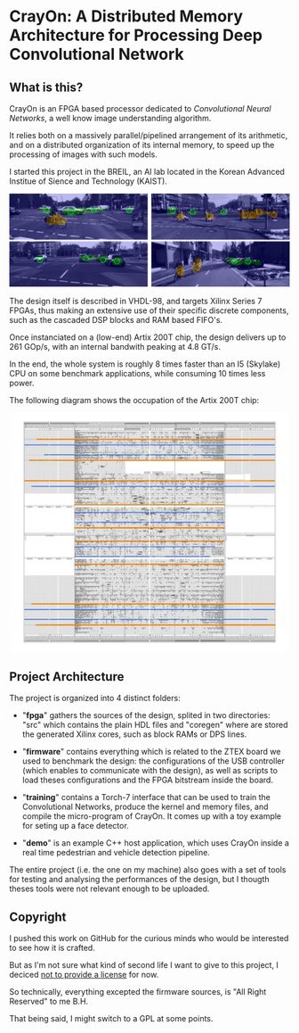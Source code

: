 # CrayOn: A Distributed Memory Architecture for Processing Deep Convolutional Network

## What is this?

CrayOn is an FPGA based processor dedicated to _Convolutional Neural Networks_, a well know image understanding algorithm.

It relies both on a massively parallel/pipelined arrangement of its arithmetic, and on a distributed organization of its internal memory, to speed up the processing of images with such models. 

I started this project in the BREIL, an AI lab located in the Korean Advanced Institue of Sience and Technology (KAIST).

<p align="center">
  <img src="https://github.com/Cryst4L/CrayOn/blob/master/assets/set-App.png"/>
</p>


The design itself is described in VHDL-98, and targets Xilinx Series 7 FPGAs, thus making an extensive use of their specific discrete components, such as the cascaded DSP blocks and RAM based FIFO's.

Once instanciated on a (low-end) Artix 200T chip, the design delivers up to 261 GOp/s, with an internal bandwith peaking at 4.8 GT/s. 

In the end, the whole system is roughly 8 times faster than an I5 (Skylake) CPU on some benchmark applications, while consuming 10 times less power.

The following diagram shows the occupation of the Artix 200T chip:

<p align="center">
  <img src="https://github.com/Cryst4L/CrayOn/blob/master/assets/plan-III-BR.png"/>
</p>


## Project Architecture

The project is organized into 4 distinct folders:

* "**fpga**" gathers the sources of the design, splited in two directories: "src" which contains the plain HDL files and "coregen" where are stored the generated Xilinx cores, such as block RAMs or DPS lines.


* "**firmware**" contains everything which is related to the ZTEX board we used to benchmark the design: the configurations of the USB controller (which enables to communicate with the design), as well as scripts to load theses configurations and the FPGA bitstream inside the board.


* "**training**" contains a Torch-7 interface that can be used to train the Convolutional Networks, produce the kernel and memory files, and compile the micro-program of CrayOn. It comes up with a toy example for seting up a face detector.


* "**demo**" is an example C++ host application, which uses CrayOn inside a real time pedestrian and vehicle detection pipeline.

The entire project (i.e. the one on my machine) also goes with a set of tools for testing and analysing the performances of the design, but I thougth theses tools were not relevant enough to be uploaded. 


## Copyright

I pushed this work on GitHub for the curious minds who would be interested to see how it is crafted.

But as I'm not sure what kind of second life I want to give to this project, I deciced [not to provide a license](http://choosealicense.com/no-license/) for now.

So technically, everything excepted the firmware sources, is "All Right Reserved" to me B.H. 

That being said, I might switch to a GPL at some points.  
